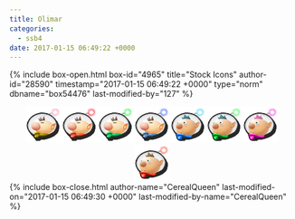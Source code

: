 ```yaml
---
title: Olimar
categories:
  - ssb4
date: 2017-01-15 06:49:22 +0000
---
```

{% include box-open.html box-id="4965" title="Stock Icons" author-id="28590" timestamp="2017-01-15 06:49:22 +0000" type="norm" dbname="box54476" last-modified-by="127" %}
<center><img src="Stock_1.png" /><img src="Stock_2.png" /><img src="Stock_3.png" /><img src="Stock_4.png" /><img src="Stock_5.png" /><img src="Stock_6.png" /><img src="Stock_7.png" /><img src="Stock_8.png" /></center>
{% include box-close.html author-name="CerealQueen" last-modified-on="2017-01-15 06:49:30 +0000" last-modified-by-name="CerealQueen" %}
